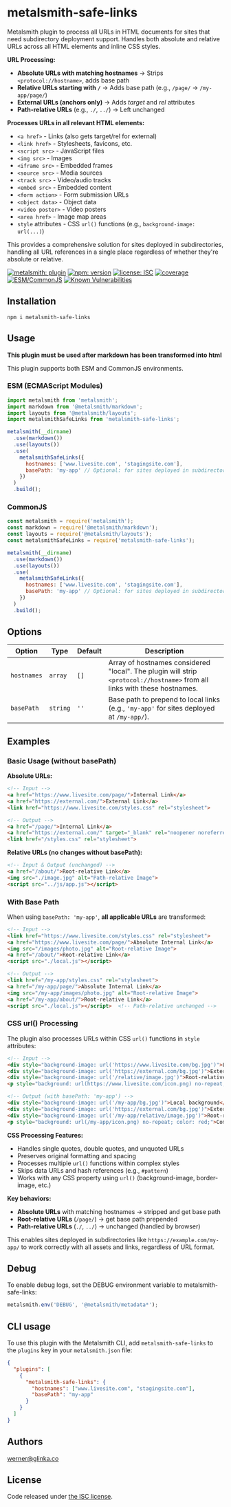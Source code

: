 # metalsmith-safe-links

Metalsmith plugin to process all URLs in HTML documents for sites that need subdirectory deployment support. Handles both absolute and relative URLs across all HTML elements and inline CSS styles.

**URL Processing:**
- **Absolute URLs with matching hostnames** → Strips `<protocol://hostname>`, adds base path
- **Relative URLs starting with `/`** → Adds base path (e.g., `/page/` → `/my-app/page/`)
- **External URLs (anchors only)** → Adds _target_ and _rel_ attributes
- **Path-relative URLs** (e.g., `./`, `../`) → Left unchanged

**Processes URLs in all relevant HTML elements:**
- `<a href>` - Links (also gets target/rel for external)
- `<link href>` - Stylesheets, favicons, etc.
- `<script src>` - JavaScript files
- `<img src>` - Images
- `<iframe src>` - Embedded frames
- `<source src>` - Media sources
- `<track src>` - Video/audio tracks
- `<embed src>` - Embedded content
- `<form action>` - Form submission URLs
- `<object data>` - Object data
- `<video poster>` - Video posters
- `<area href>` - Image map areas
- `style` attributes - CSS `url()` functions (e.g., `background-image: url(...)`)

This provides a comprehensive solution for sites deployed in subdirectories, handling all URL references in a single place regardless of whether they're absolute or relative.

[![metalsmith: plugin][metalsmith-badge]][metalsmith-url]
[![npm: version][npm-badge]][npm-url]
[![license: ISC][license-badge]][license-url]
[![coverage][coverage-badge]][coverage-url]
[![ESM/CommonJS][modules-badge]][npm-url]
[![Known Vulnerabilities](https://snyk.io/test/npm/metalsmith-safe-links/badge.svg)](https://snyk.io/test/npm/metalsmith-safe-links)

## Installation

```
npm i metalsmith-safe-links
```

## Usage

**This plugin must be used after markdown has been transformed into html**

This plugin supports both ESM and CommonJS environments.

### ESM (ECMAScript Modules)

```js
import metalsmith from 'metalsmith';
import markdown from '@metalsmith/markdown';
import layouts from '@metalsmith/layouts';
import metalsmithSafeLinks from 'metalsmith-safe-links';

metalsmith(__dirname)
  .use(markdown())
  .use(layouts())
  .use(
    metalsmithSafeLinks({
      hostnames: ['www.livesite.com', 'stagingsite.com'],
      basePath: 'my-app' // Optional: for sites deployed in subdirectories
    })
  )
  .build();
```

### CommonJS

```js
const metalsmith = require('metalsmith');
const markdown = require('@metalsmith/markdown');
const layouts = require('@metalsmith/layouts');
const metalsmithSafeLinks = require('metalsmith-safe-links');

metalsmith(__dirname)
  .use(markdown())
  .use(layouts())
  .use(
    metalsmithSafeLinks({
      hostnames: ['www.livesite.com', 'stagingsite.com'],
      basePath: 'my-app' // Optional: for sites deployed in subdirectories
    })
  )
  .build();
```

## Options

| Option | Type | Default | Description |
| --- | --- | --- | --- |
| `hostnames` | `array` | `[]` | Array of hostnames considered "local". The plugin will strip `<protocol://hostname>` from all links with these hostnames. |
| `basePath` | `string` | `''` | Base path to prepend to local links (e.g., `'my-app'` for sites deployed at `/my-app/`). |

## Examples

### Basic Usage (without basePath)

**Absolute URLs:**
```html
<!-- Input -->
<a href="https://www.livesite.com/page/">Internal Link</a>
<a href="https://external.com/">External Link</a>
<link href="https://www.livesite.com/styles.css" rel="stylesheet">

<!-- Output -->
<a href="/page/">Internal Link</a>
<a href="https://external.com/" target="_blank" rel="noopener noreferrer">External Link</a>
<link href="/styles.css" rel="stylesheet">
```

**Relative URLs (no changes without basePath):**
```html
<!-- Input & Output (unchanged) -->
<a href="/about/">Root-relative Link</a>
<img src="./image.jpg" alt="Path-relative Image">
<script src="../js/app.js"></script>
```

### With Base Path

When using `basePath: 'my-app'`, **all applicable URLs** are transformed:

```html
<!-- Input -->
<link href="https://www.livesite.com/styles.css" rel="stylesheet">
<a href="https://www.livesite.com/page/">Absolute Internal Link</a>
<img src="/images/photo.jpg" alt="Root-relative Image">
<a href="/about/">Root-relative Link</a>
<script src="./local.js"></script>

<!-- Output -->
<link href="/my-app/styles.css" rel="stylesheet">
<a href="/my-app/page/">Absolute Internal Link</a>  
<img src="/my-app/images/photo.jpg" alt="Root-relative Image">
<a href="/my-app/about/">Root-relative Link</a>
<script src="./local.js"></script>  <!-- Path-relative unchanged -->
```

### CSS url() Processing

The plugin also processes URLs within CSS `url()` functions in `style` attributes:

```html
<!-- Input -->
<div style="background-image: url('https://www.livesite.com/bg.jpg')">Local background</div>
<div style="background-image: url('https://external.com/bg.jpg')">External background</div>
<div style="background-image: url('/relative/image.jpg')">Root-relative background</div>
<p style="background: url(https://www.livesite.com/icon.png) no-repeat; color: red;">Complex styles</p>

<!-- Output (with basePath: 'my-app') -->
<div style="background-image: url('/my-app/bg.jpg')">Local background</div>
<div style="background-image: url('https://external.com/bg.jpg')">External background</div>
<div style="background-image: url('/my-app/relative/image.jpg')">Root-relative background</div>
<p style="background: url(/my-app/icon.png) no-repeat; color: red;">Complex styles</p>
```

**CSS Processing Features:**
- Handles single quotes, double quotes, and unquoted URLs
- Preserves original formatting and spacing
- Processes multiple `url()` functions within complex styles
- Skips data URLs and hash references (e.g., `#pattern`)
- Works with any CSS property using `url()` (background-image, border-image, etc.)

**Key behaviors:**
- **Absolute URLs** with matching hostnames → stripped and get base path
- **Root-relative URLs** (`/page/`) → get base path prepended  
- **Path-relative URLs** (`./`, `../`) → unchanged (handled by browser)

This enables sites deployed in subdirectories like `https://example.com/my-app/` to work correctly with all assets and links, regardless of URL format.

## Debug

To enable debug logs, set the DEBUG environment variable to metalsmith-safe-links:

```javascript
metalsmith.env('DEBUG', '@metalsmith/metadata*');
```

## CLI usage

To use this plugin with the Metalsmith CLI, add `metalsmith-safe-links` to the `plugins` key in your `metalsmith.json` file:

```json
{
  "plugins": [
    {
      "metalsmith-safe-links": {
        "hostnames": ["www.livesite.com", "stagingsite.com"],
        "basePath": "my-app"
      }
    }
  ]
}
```

## Authors

[werner@glinka.co](https://github.com/wernerglinka)

## License

Code released under [the ISC license](https://github.com/wernerglinka/metalsmith-safe-links/blob/main/LICENSE).

[npm-badge]: https://img.shields.io/npm/v/metalsmith-safe-links.svg
[npm-url]: https://www.npmjs.com/package/metalsmith-safe-links
[metalsmith-badge]: https://img.shields.io/badge/metalsmith-plugin-green.svg?longCache=true
[metalsmith-url]: https://metalsmith.io
[license-badge]: https://img.shields.io/github/license/wernerglinka/metalsmith-safe-links
[license-url]: LICENSE
[coverage-badge]: https://img.shields.io/badge/test%20coverage-96%25-brightgreen
[coverage-url]: https://github.com/wernerglinka/metalsmith-safe-links/actions/workflows/test.yml
[modules-badge]: https://img.shields.io/badge/modules-ESM%2FCJS-blue
